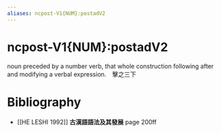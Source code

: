 ```yaml
---
aliases: ncpost-V1{NUM}:postadV2
---
```

# ncpost-V1{NUM}:postadV2

noun preceded by a number verb, that whole construction following after and modifying a verbal expression.　擊之三下
# Bibliography
- [[HE LESHI 1992]]
**古漢語語法及其發展** page 200ff